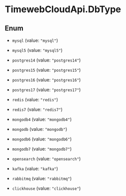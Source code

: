 # TimewebCloudApi.DbType

## Enum


* `mysql` (value: `"mysql"`)

* `mysql5` (value: `"mysql5"`)

* `postgres14` (value: `"postgres14"`)

* `postgres15` (value: `"postgres15"`)

* `postgres16` (value: `"postgres16"`)

* `postgres17` (value: `"postgres17"`)

* `redis` (value: `"redis"`)

* `redis7` (value: `"redis7"`)

* `mongodb4` (value: `"mongodb4"`)

* `mongodb` (value: `"mongodb"`)

* `mongodb6` (value: `"mongodb6"`)

* `mongodb7` (value: `"mongodb7"`)

* `opensearch` (value: `"opensearch"`)

* `kafka` (value: `"kafka"`)

* `rabbitmq` (value: `"rabbitmq"`)

* `clickhouse` (value: `"clickhouse"`)


